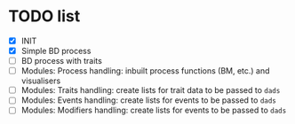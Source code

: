# TODO list

 - [x] INIT
 - [x] Simple BD process
 - [ ] BD process with traits
 - [ ] Modules: Process handling: inbuilt process functions (BM, etc.) and visualisers
 - [ ] Modules: Traits handling: create lists for trait data to be passed to `dads`
 - [ ] Modules: Events handling: create lists for events to be passed to `dads`
 - [ ] Modules: Modifiers handling: create lists for events to be passed to `dads`